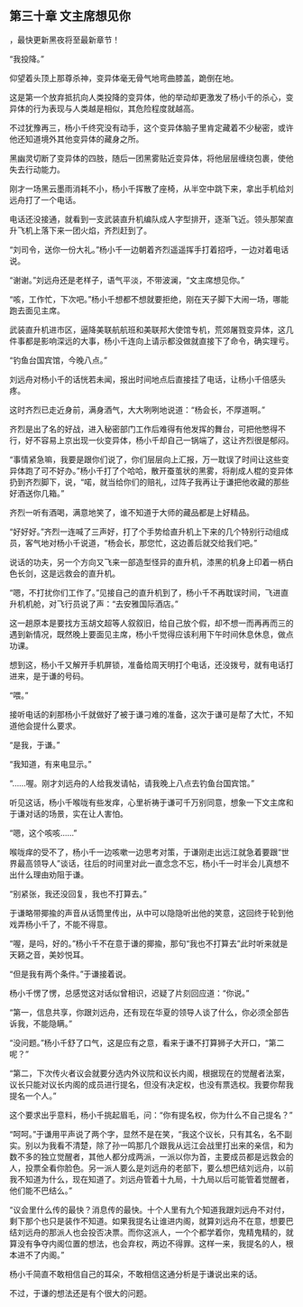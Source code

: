 ## 第三十章 文主席想见你
，最快更新黑夜将至最新章节！

“我投降。”

仰望着头顶上那尊杀神，变异体毫无骨气地弯曲膝盖，跪倒在地。

这是第一个放弃抵抗向人类投降的变异体，他的举动却更激发了杨小千的杀心，变异体的行为表现与人类越是相似，其危险程度就越高。

不过犹豫再三，杨小千终究没有动手，这个变异体脑子里肯定藏着不少秘密，或许他还知道境外其他变异体的藏身之所。

黑幽灵切断了变异体的四肢，随后一团黑雾贴近变异体，将他层层缠绕包裹，使他失去行动能力。

刚才一场黑云墨雨消耗不小，杨小千挥散了座椅，从半空中跳下来，拿出手机给刘远舟打了一个电话。

电话还没接通，就看到一支武装直升机编队成人字型排开，逐渐飞近。领头那架直升飞机上落下来一团火焰，齐烈赶到了。

“刘司令，送你一份大礼。”杨小千一边朝着齐烈遥遥挥手打着招呼，一边对着电话说。

“谢谢。”刘远舟还是老样子，语气平淡，不带波澜，“文主席想见你。”

“咳，工作忙，下次吧。”杨小千想都不想就要拒绝，刚在天子脚下大闹一场，哪能跑去面见主席。

武装直升机进市区，逼降美联航航班和美联邦大使馆专机，荒郊屠戮变异体，这几件事都是影响深远的大事，杨小千连向上请示都没做就直接下了命令，确实理亏。

“钓鱼台国宾馆，今晚八点。”

刘远舟对杨小千的话恍若未闻，报出时间地点后直接挂了电话，让杨小千倍感头疼。

这时齐烈已走近身前，满身酒气，大大咧咧地说道：“杨会长，不厚道啊。”

齐烈是出了名的好战，进入秘密部门工作后难得有他发挥的舞台，可把他憋得不行，好不容易上京出现一伙变异体，杨小千却自己一锅端了，这让齐烈很是郁闷。

“事情紧急嘛，我要是跟你们说了，你们层层向上汇报，万一耽误了时间让这些变异体跑了可不好办。”杨小千打了个哈哈，散开蚕茧状的黑雾，将削成人棍的变异体扔到齐烈脚下，说，“喏，就当给你们的赔礼，过阵子我再让于谦把他收藏的那些好酒送你几箱。”

齐烈一听有酒喝，满意地笑了，谁不知道于大师的藏品都是上好精品。

“好好好。”齐烈一连喊了三声好，打了个手势给直升机上下来的几个特别行动组成员，客气地对杨小千说道，“杨会长，那您忙，这边善后就交给我们吧。”

说话的功夫，另一个方向又飞来一部造型怪异的直升机，漆黑的机身上印着一柄白色长剑，这是远救会的直升机。

“嗯，不打扰你们工作了。”见接自己的直升机到了，杨小千不再耽误时间，飞进直升机机舱，对飞行员说了声：“去安雅国际酒店。”

这一趟原本是要找方玉胡文超等人叙叙旧，给自己放个假，却不想一而再再而三的遇到新情况，既然晚上要面见主席，杨小千觉得应该利用下午时间休息休息，做点功课。

想到这，杨小千又解开手机屏锁，准备给周天明打个电话，还没拨号，就有电话打进来，是于谦的号码。

“喂。”

接听电话的刹那杨小千就做好了被于谦刁难的准备，这次于谦可是帮了大忙，不知道他会提什么要求。

“是我，于谦。”

“我知道，有来电显示。”

“……喔。刚才刘远舟的人给我发请帖，请我晚上八点去钓鱼台国宾馆。”

听见这话，杨小千喉咙有些发痒，心里祈祷于谦可千万别同意，想象一下文主席和于谦对话的场景，实在让人害怕。

“嗯，这个咳咳……”

喉咙痒的受不了，杨小千一边咳嗽一边思考对策，于谦刚走出远江就急着要跟“世界最高领导人”谈话，往后的时间里对此一直念念不忘，杨小千一时半会儿真想不出什么理由劝阻于谦。

“别紧张，我还没回复，我也不打算去。”

于谦略带揶揄的声音从话筒里传出，从中可以隐隐听出他的笑意，这回终于轮到他戏弄杨小千了，不能不得意。

“喔，是吗，好的。”杨小千不在意于谦的揶揄，那句“我也不打算去”此时听来就是天籁之音，美妙悦耳。

“但是我有两个条件。”于谦接着说。

杨小千愣了愣，总感觉这对话似曾相识，迟疑了片刻回应道：“你说。”

“第一，信息共享，你跟刘远舟，还有现在华夏的领导人谈了什么，你必须全部告诉我，不能隐瞒。”

“没问题。”杨小千舒了口气，这是应有之意，看来于谦不打算狮子大开口，“第二呢？”

“第二，下次传火者议会就要分选内外议院和议长内阁，根据现在的觉醒者法案，议长只能对议长内阁的成员进行提名，但没有决定权，也没有票选权。我要你帮我提名一个人。”

这个要求出乎意料，杨小千挑起眉毛，问：“你有提名权，你为什么不自己提名？”

“呵呵。”于谦用平声说了两个字，显然不是在笑，“我这个议长，只有其名，名不副实。别以为我看不清楚，除了孙一鸣那几个跟我从远江会战里打出来的亲信，和为数不多的独立觉醒者，其他人都分成两派，一派以你为首，主要成员都是远救会的人，投票全看你脸色。另一派人要么是刘远舟的老部下，要么想巴结刘远舟，以前我不知道为什么，现在知道了。刘远舟管着十九局，十九局以后可能管着觉醒者，他们能不巴结么。”

“议会里什么传的最快？消息传的最快。十个人里有九个知道我跟刘远舟不对付，剩下那个也只是装作不知道。如果我提名让谁进内阁，就算刘远舟不在意，想要巴结刘远舟的那派人也会投否决票。而你这派人，一个个都学着你，鬼精鬼精的，就算没有争夺内阁位置的想法，也会弃权，两边不得罪。这样一来，我提名的人，根本进不了内阁。”

杨小千简直不敢相信自己的耳朵，不敢相信这通分析是于谦说出来的话。

不过，于谦的想法还是有个很大的问题。

